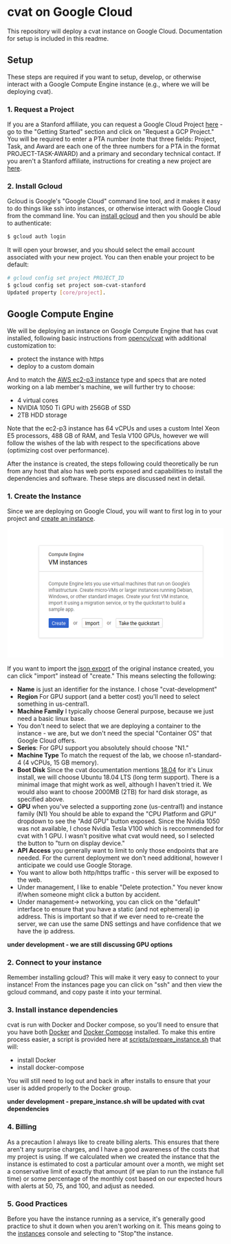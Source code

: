 # cvat on Google Cloud

This repository will deploy a cvat instance on Google Cloud. Documentation for
setup is included in this readme.

## Setup

These steps are required if you want to setup, develop, or otherwise interact
with a Google Compute Engine instance (e.g., where we will be deploying cvat).

### 1. Request a Project

If you are a Stanford affiliate, you can request a Google Cloud Project [here](https://uit.stanford.edu/service/cloudacctmgmt) -
go to the "Getting Started" section and click on "Request a GCP Project." You
will be required to enter a PTA number (note that three fields: Project, Task, and
Award are each one of the three numbers for a PTA in the format PROJECT-TASK-AWARD)
and a primary and secondary technical contact. If you aren't a Stanford affiliate,
instructions for creating a new project are [here](https://cloud.google.com/resource-manager/docs/creating-managing-projects).

### 2. Install Gcloud

Gcloud is Google's "Google Cloud" command line tool, and it makes it easy to do
things like ssh into instances, or otherwise interact with Google Cloud
from the command line. You can [install gcloud](https://cloud.google.com/sdk/install)
and then you should be able to authenticate:

```bash
$ gcloud auth login
```

It will open your browser, and you should select the email account associated with
your new project. You can then enable your project to be default:

```bash
# gcloud config set project PROJECT_ID
$ gcloud config set project som-cvat-stanford
Updated property [core/project].
```

## Google Compute Engine

We will be deploying an instance on Google Compute Engine that has cvat installed,
following basic instructions from [opencv/cvat](https://github.com/opencv/cvat)
with additional customization to:

 - protect the instance with https
 - deploy to a custom domain

And to match the [AWS ec2-p3 instance](https://aws.amazon.com/about-aws/whats-new/2017/10/introducing-amazon-ec2-p3-instances/)
type and specs that are noted working on a lab member's machine, we will further try to choose:

 - 4 virtual cores
 - NVIDIA 1050 Ti GPU with 256GB of SSD 
 - 2TB HDD storage

Note that the ec2-p3 instance has 64 vCPUs and uses a custom Intel Xeon E5 processors, 488 GB of RAM, 
and Tesla V100 GPUs, however we will follow the wishes of the lab with respect to the specifications above (optimizing cost over performance). 

After the instance is created, the steps following could theoretically be run
from any host that also has web ports exposed and capabilities to install
the dependencies and software. These steps are discussed next in detail.

### 1. Create the Instance

Since we are deploying on Google Cloud, you will want to first log in to your project and 
[create an instance](https://console.cloud.google.com/compute/instances). 

![img/create-instance-1.png](img/create-instance-1.png)

If you want to import the [json export](scripts/gce-instance.json) of the original instance created, you
can click "import" instead of "create."  This means selecting the following:

 - **Name** is just an identifier for the instance. I chose "cvat-development"
 - **Region** For GPU support (and a better cost) you'll need to select something in us-central1.
 - **Machine Family** I typically choose General purpose, because we just need a basic linux base.
 - You don't need to select that we are deploying a container to the instance - we are, but we don't need the special "Container OS" that Google Cloud offers.
 - **Series**: For GPU support you absolutely should choose "N1."
 - **Machine Type** To match the request of the lab, we choose n1-standard-4 (4 vCPUs, 15 GB memory).
 - **Boot Disk** Since the cvat documentation mentions [18.04](https://github.com/opencv/cvat/blob/master/cvat/apps/documentation/installation.md#ubuntu-1804-x86_64amd64) for it's Linux install, we will choose Ubuntu 18.04 LTS (long term support). There is a minimal image that might work as well, although I haven't tried it. We would also want to choose 2000MB (2TB) for hard disk storage, as specified above.
 - **GPU** when you've selected a supporting zone (us-central1) and instance family (N1) You should be able to expand the "CPU Platform and GPU" dropdown to see the "Add GPU" button exposed. Since the Nvidia 1050 was not available, I chose Nvidia Tesla V100 which is reccommended for cvat with 1 GPU. I wasn't positive what cvat would need, so I selected the button to "turn on display device."
 - **API Access** you generally want to limit to only those endpoints that are needed. For the current deployment we don't need additional, however I anticipate we could use Google Storage.
 - You want to allow both http/https traffic - this server will be exposed to the web.
 - Under management, I like to enable "Delete protection." You never know if/when someone might click a button by accident.
 - Under management-> networking, you can click on the "default" interface to ensure that you have a static (and not ephemeral) ip address. This is important so that if we ever need to re-create the server, we can use the same DNS settings and have confidence that we have the ip address.

**under development - we are still discussing GPU options**

### 2. Connect to your instance

Remember installing gcloud? This will make it very easy to connect to your instance!
From the instances page you can click on "ssh" and then view the gcloud command,
and copy paste it into your terminal.
 

### 3. Install instance dependencies

cvat is run with Docker and Docker compose, so you'll need to ensure that you have both 
[Docker](https://docs.docker.com/install/) and 
[Docker Compose](https://docs.docker.com/compose/install/) installed. To make
this entire process easier, a script is provided here at [scripts/prepare_instance.sh](scripts/prepare_instance.sh)
that will:

 - install Docker
 - install docker-compose

You will still need to log out and back in after installs to ensure that your user is
added properly to the Docker group.

**under development - prepare_instance.sh will be updated with cvat dependencies**

### 4. Billing

As a precaution I always like to create billing alerts. This ensures that there aren't
any surprise charges, and I have a good awareness of the costs that my project is using.
If we calculated when we created the instance that the instance is estimated to cost
a particular amount over a month, we might set a conservative limit
of exactly that amount (if we plan to run the instance full time) or some percentage
of the monthly cost based on our expected hours with alerts at 50, 75, and 100, and adjust as needed.

### 5. Good Practices

Before you have the instance running as a service, it's generally good practice
to shut it down when you aren't working on it. This means going to the [instances](https://console.cloud.google.com/compute/instances)
console and selecting to "Stop"the instance.
